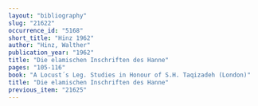 ```yaml
---
layout: "bibliography"
slug: "21622"
occurrence_id: "5168"
short_title: "Hinz 1962"
author: "Hinz, Walther"
publication_year: "1962"
title: "Die elamischen Inschriften des Hanne"
pages: "105-116"
book: "A Locust´s Leg. Studies in Honour of S.H. Taqizadeh (London)"
title: "Die elamischen Inschriften des Hanne"
previous_item: "21625"
---
```

